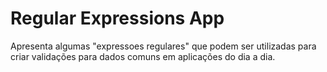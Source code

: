 # Regular Expressions App
Apresenta algumas "expressoes regulares" que podem ser utilizadas para criar validações para dados comuns em aplicações do dia a dia.
